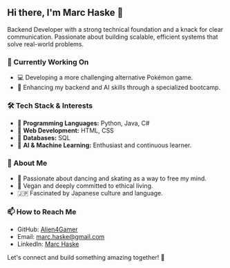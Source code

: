 
## Hi there, I'm Marc Haske 👋  
Backend Developer with a strong technical foundation and a knack for clear communication. Passionate about building scalable, efficient systems that solve real-world problems.

### 🚀 Currently Working On
- 💻 Developing a more challenging alternative Pokémon game.
- 🔧 Enhancing my backend and AI skills through a specialized bootcamp.

### 🛠️ Tech Stack & Interests
- 🔹 **Programming Languages:** Python, Java, C#
- 🔹 **Web Development:** HTML, CSS
- 🔹 **Databases:** SQL
- 🔹 **AI & Machine Learning:** Enthusiast and continuous learner.

### 🚀 About Me
- 🕺 Passionate about dancing and skating as a way to free my mind.
- 🍣 Vegan and deeply committed to ethical living.
- 🇯🇵 Fascinated by Japanese culture and language.

### 📫 How to Reach Me
- GitHub: [Alien4Gamer](https://github.com/Alien4Gamer)
- Email: [marc.haske@gmail.com](mailto:marc.haske@gmail.com)
- LinkedIn: [Marc Haske](https://www.linkedin.com/in/marc-haske)

Let's connect and build something amazing together! 🚀
